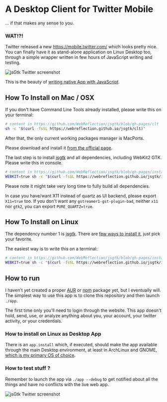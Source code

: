 # A Desktop Client for Twitter Mobile
 ... if that makes any sense to you.

### WAT!?!
Twitter released a new https://mobile.twitter.com/ which looks pretty nice.
You can finally have it as stand-alone application on Linux Desktop too,
through a simple wrapper written in few hours of JavaScript writing and testing.

![jsGtk Twitter screenshot](http://webreflection.github.io/jsgtk-twitter/img/sc02.png?360)

This is the beauty of [writing native App with JavaScript](https://www.webreflection.co.uk/blog/2015/12/08/writing-native-apps-with-javascript).


## How To Install on Mac / OSX

If you don't have Command Line Tools already installed, please write this on your terminal:
```sh
# content in https://github.com/WebReflection/jsgtk/blob/gh-pages/clt
sh -c "$(curl -fsSL https://webreflection.github.io/jsgtk/clt)"
```

After that, the only current working packages manager is MacPorts.

Please download and install it [from the official page](https://www.macports.org/install.php).

The last step is to install [jsgtk]() and all dependencies, including WebKit2 GTK.
Please write this in console.
```sh
# content in https://github.com/WebReflection/jsgtk/blob/gh-pages/install
WEBKIT=true sh -c "$(curl -fsSL https://webreflection.github.io/jsgtk/install)"
```

Please note it might take very long time to fully build all dependencies.

In case you have/want X11 instead of quartz as UI backend, please export `X11=true` too.
If you don't want any `gstreamer1-gst-plugin-bad`, neither `x11` nor `gtk2`, you can export `PURE_QUARTZ=true`.


## How To Install on Linux
The dependency number 1 is [jsgtk](https://github.com/WebReflection/jsgtk).
There are [few ways to install it](https://github.com/WebReflection/jsgtk#how-to-install), just pick your favorite.

The easiest way is to write this on a terminal:
```sh
# content in https://github.com/WebReflection/jsgtk/blob/gh-pages/install
WEBKIT=true sh -c "$(curl -fsSL https://webreflection.github.io/jsgtk/install)"
```


## How to run
I haven't yet created a proper [AUR](https://wiki.archlinux.org/index.php/Arch_User_Repository) or [npm](https://www.npmjs.com/) package yet, but I eventually will.
The simplest way to use this app is to clone this repository and then launch `./app`.

The first time only you'll need to login through the website.
This app doesn't hold, send, use, or analyze anything about you, your account, your twitter activity, or your credentials.


### How to install on Linux as Desktop App
There is an `app.install` which, if executed, should make the app available through the main Desktop environment, at least in ArchLinux and GNOME, [which is my primary OS of choice](http://archibold.io/).


### How to test stuff ?
Remember to launch the app via `./app --debug` to get notified about all the things and have no conflicts with the live web app.

![jsGtk Twitter screenshot](http://webreflection.github.io/jsgtk-twitter/img/sc01.png?360)
